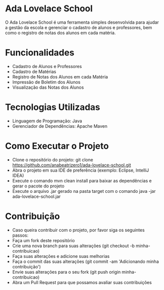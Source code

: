 # Ada Lovelace School 
O Ada Lovelace School é uma ferramenta simples desenvolvida para ajudar a gestão da escola e gerenciar o cadastro de alunos e professores, bem como o registro de notas dos alunos em cada matéria.

# Funcionalidades
- Cadastro de Alunos e Professores
- Cadastro de Matérias
- Registro de Notas dos Alunos em cada Matéria
- Impressão de Boletim dos Alunos
- Visualização das Notas dos Alunos

# Tecnologias Utilizadas
- Linguagem de Programação: Java
- Gerenciador de Dependências: Apache Maven

# Como Executar o Projeto
- Clone o repositório do projeto: git clone https://github.com/anabeatrizero1/ada-lovelace-school.git
- Abra o projeto em sua IDE de preferência (exemplo: Eclipse, IntelliJ IDEA)
- Execute o comando mvn clean install para baixar as dependências e gerar o pacote do projeto
- Execute o arquivo .jar gerado na pasta target com o comando java -jar ada-lovelace-school.jar

# Contribuição
- Caso queira contribuir com o projeto, por favor siga os seguintes passos:
- Faça um fork deste repositório
- Crie uma nova branch para suas alterações (git checkout -b minha-contribuicao)
- Faça suas alterações e adicione suas melhorias
- Faça o commit das suas alterações (git commit -am 'Adicionando minha contribuição')
- Envie suas alterações para o seu fork (git push origin minha-contribuicao)
- Abra um Pull Request para que possamos avaliar suas contribuições
